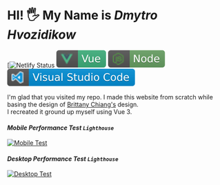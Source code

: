 # HI! 🖐 My Name is ***Dmytro Hvozidikow***
[![Netlify Status](https://dmytro-portfolio.netlify.app/)
<img src="https://github.com/aleen42/badges/raw/master/src/vue.svg"/>
<img src="https://github.com/aleen42/badges/raw/master/src/node.svg"/>
<img src="https://github.com/aleen42/badges/raw/master/src/visual_studio_code_dfc.svg"/>


I'm glad that you visited my repo. I made this website from scratch while basing the design of  [Brittany Chiang's](https://onepagelove.com/brittany-chiang) design.  
I recreated it ground up myself using Vue 3.

#### ***Mobile Performance Test `Lighthouse`***  
[![Mobile Test](https://i.imgur.com/SFErR8H.png)](https://i.imgur.com/SFErR8H.png)
#### ***Desktop Performance Test `Lighthouse`***  
[![Desktop Test](https://i.imgur.com/vmjJNRM.png)](https://i.imgur.com/vmjJNRM.png)

